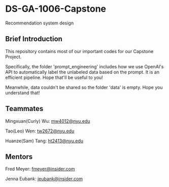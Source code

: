 # DS-GA-1006-Capstone
Recommendation system design

## Brief Introduction

This repository contains most of our important codes for our Capstone Project. 

Specifically, the folder 'prompt_engineering' includes how we use OpenAI's API to automatically label the unlabeled data based on the prompt. It is an efficient pipeline. Hope that'll be useful to you!

Meanwhile, data couldn't be shared so the folder 'data' is empty. Hope you understand that!

## Teammates

Mingxuan(Curly) Wu: mw4012@nyu.edu

Tao(Leo) Wen: tw2672@nyu.edu

Huanze(Sam) Tang: ht2413@nyu.edu

## Mentors

Fred Meyer: fmeyer@insider.com

Jenna Eubank: jeubank@insider.com